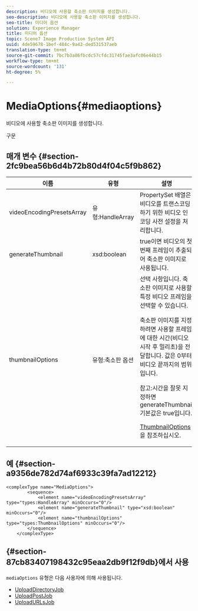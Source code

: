 ```yaml
---
description: 비디오에 사용할 축소판 이미지를 생성합니다.
seo-description: 비디오에 사용할 축소판 이미지를 생성합니다.
seo-title: 미디어 옵션
solution: Experience Manager
title: 미디어 옵션
topic: Scene7 Image Production System API
uuid: 4de59678-1bef-484c-9a43-ded531537aeb
translation-type: tm+mt
source-git-commit: 7bc7b3a86fbcdc57cfdc31745fae3afc06e44b15
workflow-type: tm+mt
source-wordcount: '131'
ht-degree: 5%

---
```



# MediaOptions{#mediaoptions}

비디오에 사용할 축소판 이미지를 생성합니다.

구문

## 매개 변수 {#section-2fc9bea56b6d4b72b80d4f04c5f9b862}

<table id="table_04100BB8ABD84EF68B0A7CE3AD946414"> 
 <thead> 
  <tr> 
   <th colname="col1" class="entry"> 이름 </th> 
   <th colname="col2" class="entry"> 유형 </th> 
   <th colname="col3" class="entry"> 설명 </th> 
  </tr> 
 </thead>
 <tbody> 
  <tr> 
   <td colname="col1"> <span class="codeph"> <span class="varname"> videoEncodingPresetsArray</span> </span> </td> 
   <td colname="col2"> <span class="codeph"> 유형:HandleArray</span> </td> 
   <td colname="col3"><span class="codeph"> PropertySet</span> 배열은 비디오를 트랜스코딩하기 위한 비디오 인코딩 사전 설정을 처리합니다. </td> 
  </tr> 
  <tr> 
   <td colname="col1"> <span class="codeph"> <span class="varname"> generateThumbnail</span> </span> </td> 
   <td colname="col2"> <span class="codeph"> xsd:boolean</span> </td> 
   <td colname="col3"> true이면 비디오의 첫 번째 프레임이 추출되어 축소판 이미지로 사용됩니다. </td> 
  </tr> 
  <tr> 
   <td colname="col1"> <span class="codeph"> <span class="varname"> thumbnailOptions</span> </span> </td> 
   <td colname="col2"> <span class="codeph"> 유형:축소판 옵션</span> </td> 
   <td colname="col3">선택 사항입니다. 축소판 이미지로 사용할 특정 비디오 프레임을 선택할 수 있습니다. <p>축소판 이미지를 지정하려면 사용할 프레임에 대한 시간(비디오 시작 후 밀리초)을 전달합니다. 값은 0부터 비디오 끝까지의 범위입니다. <p>참고:시간을 잘못 지정하면 <span class="codeph"> generateThumbnail</span> 기본값은 true입니다. </p></p><p><a href="../../types/c-data-types/r-thumbnail-options.md#reference-370088b0a4ce4096b9b3e5489a368b5c" format="dita" scope="local"> ThumbnailOptions</a>을 참조하십시오. </p></td> 
  </tr> 
 </tbody> 
</table>

## 예 {#section-a9356de782d74af6933c39fa7ad12212}

```
<complexType name="MediaOptions">
        <sequence>
            <element name="videoEncodingPresetsArray" type="types:HandleArray" minOccurs="0"/>
            <element name="generateThumbnail" type="xsd:boolean" minOccurs="0"/>
            <element name="thumbnailOptions" type="types:ThumbnailOptions" minOccurs="0"/>
        </sequence>
    </complexType>
```

## {#section-87cb83407198432c95eaa2db9f12f9db}에서 사용

`mediaOptions` 유형은 다음 사용자에 의해 사용됩니다.

* [UploadDirectoryJob](../../types/c-data-types/r-upload-directory-job.md#reference-e707ebf53b074c49ad983d1886e0bbb6)
* [UploadPostJob](../../types/c-data-types/r-upload-post-job.md#reference-bca2339b593f4637a687c33937215ef4)
* [UploadURLsJob](../../types/c-data-types/r-upload-urls-job.md#reference-8e9bc895268c4321b233dbeadc990398)


